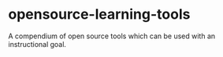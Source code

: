 # opensource-learning-tools
A compendium of open source tools which can be used with an instructional goal.
